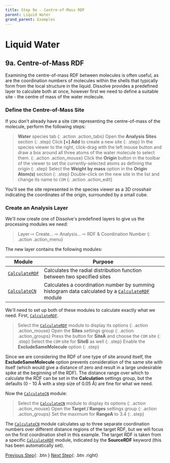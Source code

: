 ```yaml
---
title: Step 9a - Centre-of-Mass RDF
parent: Liquid Water
grand_parent: Examples
---
```

# Liquid Water

## 9a. Centre-of-Mass RDF

Examining the centre-of-mass RDF between molecules is often useful, as are the coordination numbers of molecules within the shells that typically form from the local structure in the liquid. Dissolve provides a predefined layer to calculate both at once, however first we need to define a suitable site - the centre of mass of the water molecule.

### Define the Centre-of-Mass Site

If you don't already have a site `COM` representing the centre-of-mass of the molecule, perform the following steps:

> **Water** species tab
{: .action .action_tabs}
> Open the **Analysis Sites** section
{: .step}
> Click **[+] Add** to create a new site
{: .step}
> In the species viewer to the right, click-drag with the left mouse button and draw a box around all three atoms of the water molecule to select them.
{: .action .action_mouse}
> Click the **Origin** button in the toolbar of the viewer to set the currently-selected atoms as defining the origin
{: .step}
> Select the **Weight by mass** option in the **Origin Atom(s)** section
{: .step}
> Double-click on the new site in the list and change its name to `COM`
{: .action .action_edit}

You'll see the site represented in the species viewer as a 3D crosshair indicating the coordinates of the origin, surrounded by a small cube. 

### Create an Analysis Layer

We'll now create one of Dissolve's predefined layers to give us the processing modules we need:

> Layer &#8680; Create... &#8680; Analysis... &#8680; RDF & Coordination Number
{: .action .action_menu}

The new layer contains the following modules:

| Module | Purpose |
|--------|---------|
| [`CalculateRDF`](/userguide/modules/calculaterdf) | Calculates the radial distribution function between two specified sites |
| [`CalculateCN`](/userguide/modules/calculatecn) | Calculates a coordination number by summing histogram data calculated by a [`CalculateRDF`](/userguide/modules/calculaterdf) module |

We'll need to set up both of these modules to calculate exactly what we need.  First, [`CalculateRDF`](/userguide/modules/calculaterdf).

> Select the [`CalculateRDF`](/userguide/modules/calculaterdf) module to display its options
{: .action .action_mouse}
> Open the **Sites** settings group
{: .action .action_groups}
> Press the button for **SiteA** and choose the `COM` site
{: .step}
> Select the `COM` site for **SiteB** as well
{: .step}
> Enable the **ExcludeSameMolecule** option
{: .step}

Since we are considering the RDF of one type of site around itself, the **ExcludeSameMolecule** option prevents consideration of the same site with itself (which would give a distance of zero and result in a large undesirable spike at the beginning of the RDF). The distance range over which to calculate the RDF can be set in the **Calculation** settings group, but the defaults (0 - 10 &#8491; with a step size of 0.05 &#8491;) are fine for what we need.

Now the [`CalculateCN`](/userguide/modules/calculatecn) module:

> Select the [`CalculateCN`](/userguide/modules/calculatecn) module to display its options
{: .action .action_mouse}
> Open the **Target / Ranges** settings group
{: .action .action_groups}
> Set the maximum for **RangeA** to 3.4
{: .step}

The [`CalculateCN`](/userguide/modules/calculatecn) module calculates up to three separate coordination numbers over different distance regions of the target RDF, but we will focus on the first coordination shell in this example. The target RDF is taken from a specific [`CalculateRDF`](/userguide/modules/calculaterdf) module, indicated by the **SourceRDF** keyword (this has been automatically set).

[Previous Step](step9.md){: .btn }   [Next Step](step9b.md){: .btn .right}
